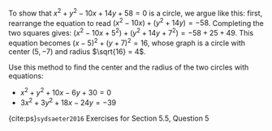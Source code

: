 To show that $x^2+y^2-10x+14y+58 = 0$ is a circle, we argue like this:
first, rearrange the equation to read $(x^2-10x) + (y^2 +14y) = -58$.
Completing the two squares gives: $(x^2-10x+5^2) + (y^2 +14y+7^2) = -58 + 25 + 49$.
This equation becomes $(x-5)^2 + (y+7)^2 = 16$,
whose graph is a circle with center $(5,-7)$ and radius $\sqrt{16} = 4$.

Use this method to find the center and the radius of the two circles with equations:

- $x^2+y^2+10x-6y+30 = 0$
- $3x^2+3y^2+18x-24y = -39$

{cite:ps}`sydsaeter2016`
Exercises for Section 5.5, Question 5
